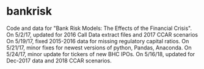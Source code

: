 # bankrisk
Code and data for "Bank Risk Models: The Effects of the Financial Crisis". 
On 5/2/17, updated for 2016 Call Data extract files and 2017 CCAR scenarios
On 5/19/17, fixed 2015-2016 data for missing regulatory capital ratios.
On 5/21/17, minor fixes for newest versions of python, Pandas, Anaconda.
On 5/24/17, minor update for tickers of new BHC IPOs.
On 5/16/18, updated for Dec-2017 data and 2018 CCAR scenarios.
